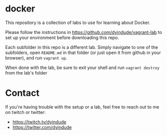 # docker
This repository is a collection of labs to use for learning about Docker.

Please follow the instructions in https://github.com/dyindude/vagrant-lab to set up your environment before downloading this repo.

Each subfolder in this repo is a different lab. Simply navigate to one of the subfolders, open `README.md` in that folder (or just open it from github in your browser), and run `vagrant up`.

When done with the lab, be sure to exit your shell and run `vagrant destroy` from the lab's folder

# Contact
If you're having trouble with the setup or a lab, feel free to reach out to me on twitch or twitter:

- https://twitch.tv/dyindude
- https://twitter.com/dyindude
